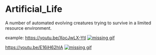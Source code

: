 # Artificial_Life
A number of automated evolving creatures trying to survive in a limited resource environment.

example:
https://youtu.be/XocJwLX-YtI
[![missing gif](https://github.com/woodyhoko/Artificial_Life/blob/main/AL_S_full.gif)](https://youtu.be/XocJwLX-YtI)

https://youtu.be/E16iH62hlA
[![missing gif](https://github.com/woodyhoko/Artificial_Life/blob/main/AL_C_full.gif)](https://youtu.be/E16iH62hlA)
